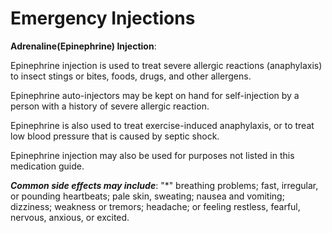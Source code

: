 # Emergency Injections
**Adrenaline(Epinephrine) Injection**:

Epinephrine injection is used to treat severe allergic reactions (anaphylaxis) to insect stings or bites, foods, drugs, and other allergens.

Epinephrine auto-injectors may be kept on hand for self-injection by a person with a history of severe allergic reaction.

Epinephrine is also used to treat exercise-induced anaphylaxis, or to treat low blood pressure that is caused by septic shock.

Epinephrine injection may also be used for purposes not listed in this medication guide.

***Common side effects may include***:
"*" breathing problems;
fast, irregular, or pounding heartbeats;
pale skin, sweating;
nausea and vomiting;
dizziness;
weakness or tremors;
headache; or
feeling restless, fearful, nervous, anxious, or excited.
